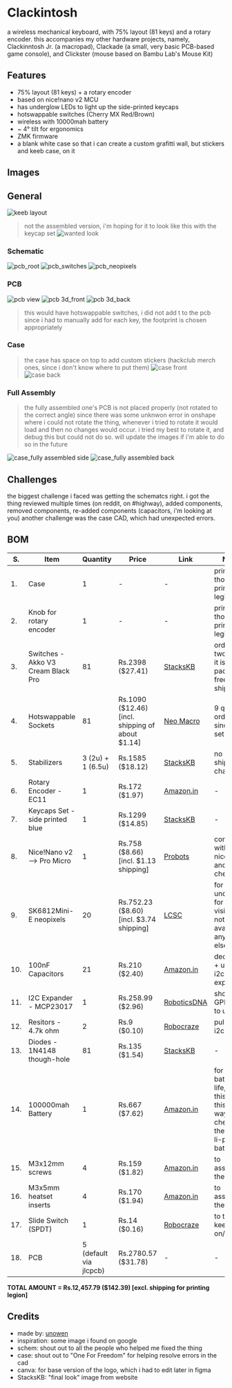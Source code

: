 # Clackintosh
a wireless mechanical keyboard, with 75% layout (81 keys) and a rotary encoder. 
this accompanies my other hardware projects, namely, Clackinntosh Jr. (a macropad), Clackade (a small, very basic PCB-based game console), and Clickster (mouse based on Bambu Lab's Mouse Kit)

## Features
- 75% layout (81 keys) + a rotary encoder
- based on nice!nano v2 MCU
- has underglow LEDs to light up the side-printed keycaps
- hotswappable switches (Cherry MX Red/Brown)
- wireless with 10000mah battery
- ~ 4° tilt for ergonomics
- ZMK firmware
- a blank white case so that i can create a custom grafitti wall, but stickers and keeb case, on it

## Images

## General
![keeb layout](./images/keeb_layout.png)
> not the assembled version, i'm hoping for it to look like this with the keycap set
![wanted look](./images/final_look.jpg)

### Schematic
![pcb_root](./images/pcb_root.png)
![pcb_switches](./images/pcb_switches.png)
![pcb_neopixels](./images/pcb_neopixels.png)

### PCB
![pcb view](./images/pcb.png)
![pcb 3d_front](./images/pcb_3d_front.png)
![pcb 3d_back](./images/pcb_3d_back.png)
> this would have hotswappable switches, i did not add t to the pcb since i had to manually add for each key, the footprint is chosen appropriately

### Case
> the case has space on top to add custom stickers (hackclub merch ones, since i don't know where to put them)
![case front](./images/case_front.png)
![case back](./images/case_back_left.png)

### Full Assembly
> the fully assembled one's PCB is not placed properly (not rotated to the correct angle) since there was some unknwon error in onshape where i could not rotate the thing, whenever i tried to rotate it would load and then no changes would occur. i tried my best to rotate it, and debug this but could not do so.
> will update the images if i'm able to do so in the future

![case_fully assembled side](./images/fully_assembled_side.png)
![case_fully assembled back](./images/fully_assembled_back.png)


## Challenges
the biggest challenge i faced was getting the schematcs right. i got the thing reviewed multiple times (on reddit, on #highway), added components, removed components, re-added components (capacitors, i'm looking at you)
another challenge was the case CAD, which had unexpected errors.


## BOM
|S. | Item | Quantity | Price | Link | Notes|
|---|------|----------|-------|------|------|
|1.| Case | 1 | - | - | printed though printing legion|
|2.| Knob for rotary encoder | 1 | - | - | printed though printing legion |
|3.| Switches - Akko V3 Cream Black Pro | 81 | Rs.2398 ($27.41) | [StacksKB](https://stackskb.com/store/akko-v3-cream-black-pro-switch-pack-of-45/) | ordered two since it is a packof 48, free shipping |
|4.| Hotswappable Sockets | 81 | Rs.1090 ($12.46) [incl. shipping of about $1.14] | [Neo Macro](https://neomacro.in/products/kailh-mx-hotswap-socket?variant=49467139227926) | 9 qty. ordered, since it is a set of 10 |
|5.| Stabilizers | 3 (2u) + 1 (6.5u) | Rs.1585 ($18.12) | [StacksKB](https://stackskb.com/store/durock-smokey-screw-in-stabilizers-v2/) | no shipping  charge |
|6.| Rotary Encoder - EC11 | 1 | Rs.172 ($1.97) | [Amazon.in](https://www.amazon.in/CentIoT-Encoder-Digital-Potentiometer-Control/dp/B0888RWNM1?crid=3H3ISLY2V9ZH5&dib=eyJ2IjoiMSJ9.ub-gVfIJkebgtPjQTQbP-1BNXrl39Ma9zP8YixnEs_uWGd82NzxokakbTgGlfXwvvbwKo1NhVn8iubL8tae9Wi_LafgLePaeA8Y5kPpV_qPI44pqsRB9mX7KN7ImQM3n8NkbTE3-eBYAXxmhAxua2NCHESNwFMZotrqkj7qS_SXR2kNxvQyZ_2nftByqA3GmRFQRc5_pbxpjeeLxiwJslTPwFi5ZTk4HPx0DrsHFBGxiNN7eGaSqn3sTKCzVceu6slag52Omg1vD_geqB3qQy1fCUWTE4n0WXS43WMdFLFM.jLY7U2FxXnWHCqS6s6jF70LCJ59HVkYHE3qNwtnKg8c&dib_tag=se&keywords=ec11+rotary+encoder&qid=1753984957&sprefix=ec1+rotary+encoder,aps,248&sr=8-3) | - |
|7.| Keycaps Set - side printed blue | 1 | Rs.1299 ($14.85) | [StacksKB](https://stackskb.com/store/veekos-gradient-keycaps-cherry-profile-135-keys/) | - |
|8.| Nice!Nano v2 --> Pro Micro | 1 | Rs.758 ($8.66) [incl. $1.13 shipping] | [Probots](https://probots.co.in/pro-micro-nrf52840-development-board-compatible-with-nice-nano-v2-0.html) | compatible with nice!nano, and wayy cheaper |
|9.| SK6812Mini-E neopixels | 20 | Rs.752.23 ($8.60) [incl. $3.74 shipping] | [LCSC](https://lcsc.com/product-detail/RGB-LEDs-Built-in-IC_OPSCO-Optoelectronics-SK6812MINI-E_C5149201.html) | for underglow for keycap visibility, not available anywhere else |
|10.| 100nF Capacitors | 21 | Rs.210 ($2.40) | [Amazon.in](https://www.amazon.in/100pcs-Ceramic-disc-Capacitor-100nf/dp/B08FB2NZ1L?crid=1P652WXADOQHF&dib=eyJ2IjoiMSJ9.E6nRIu5_9YSDNISKzn4qatrWKc7EAydC5mq-F6L7MHSy5aPsfXFMTJ5_YvUvcr9VMIJbHGUdi3eBkWF5oDmjaacjcfmvGjy_XeRrO_PjSvponr2Hf7R18_c3LzMLQi0FFVdox1j2iH-b0jLGImJp5rD-2L-z6mJmC7ETmGFaMeO5tWXr0HIAFSVg7xGD-4CcUEqQRS0xvEK06J5SDaOMluZfmk0X8pTOrxUoOlBwLcA.CWHiOOZnuk92qXruggDfBMzOhlwUS12HJFRN06HVaMo&dib_tag=se&keywords=100nf+50v+capacitor&qid=1753986573&sprefix=100nf+50v+capacitor,aps,259&sr=8-1) | decoupling + used in i2c expander |
|11.| I2C Expander - MCP23017 | 1 | Rs.258.99 ($2.96) | [RoboticsDNA](https://roboticsdna.in/product/mcp23017-e-sp-microchip-i-o-expander-16-bit-i2c-serial-1-8-v-5-5-v-dip-28-pins/) | short on GPIOs, had to use it |
|12.| Resitors - 4.7k ohm | 2 | Rs.9 ($0.10) | [Robocraze](https://robocraze.com/products/4-7k-resistor-pack-of-10?_psq=4.7k&_v=1.0) | pullups for i2c|
|13.| Diodes - 1N4148 though-hole | 81 | Rs.135 ($1.54) | [StacksKB](https://stackskb.com/store/1n4148-through-hole-diode/) | - |
|14.| 100000mah Battery | 1 | Rs.667 ($7.62) | [Amazon.in](https://www.amazon.in/Portronics-Luxcell-Charging-Output-Button/dp/B0CQK537RQ?crid=30FNXN02G1VQR&dib=eyJ2IjoiMSJ9.SeZBu50Z5maKPBAPuVGIZaCCnuOaK6YIpKFiUoF4lZQMYfVNpBJboLyC4tyXAsvwRIplSp-oxbmFdRZWTLahpCL1Q4RiwgB4HW9QNR0LmMgB_EUeq1E8ImJ_e7xXOxy0p5tsyDBqRuEUn6Z59A_S5TXZKBqEuU-zjyu8vzbfmJr2ysZdim2Oi61aNqKcXVYLygXPOqpGwnpAPvTcgXFo3tB0ZWwji8zyMWBCC2CIGC0.OQO0LtasTF-RZUJpMsytapOf96OHgtbrssq44zcfY8s&dib_tag=se&keywords=10000+mah+battery&qid=1753991573&sprefix=10000mag+battery,aps,203&sr=8-14&th=1) | for long battery life, using this since this is wayy cheaper then the li-po battery |
|15.| M3x12mm screws | 4 | Rs.159 ($1.82) | [Amazon.in](https://www.amazon.in/gp/product/B07XY78Q73?smid=A1QGCD9W0FP1ZA&th=1) | to assemble the case |
|16.| M3x5mm heatset inserts | 4 | Rs.170 ($1.94) | [Amazon.in](https://www.amazon.in/gp/product/B0CX1BS7DJ?smid=A1QGCD9W0FP1ZA&psc=1) | to assemble the case |
|17.| Slide Switch (SPDT) | 1 | Rs.14 ($0.16) | [Robocraze](https://robocraze.com/products/slide-switch-3-pin-2-way-spdt?_psq=spdt&_v=1.0) | to turn the keeb on/off |
|18.| PCB | 5 (default via jlcpcb) | Rs.2780.57 ($31.78) | - | - | 

**TOTAL AMOUNT = Rs.12,457.79 ($142.39) [excl. shipping for printing legion]**


## Credits

- made by: [unowen](https://github.com/pari55051)
- inspiration: some image i found on google
- schem: shout out to all the people who helped me fixed the thing
- case: shout out to "One For Freedom" for helping resolve errors in the cad
- canva: for base version of the logo, which i had to edit later in figma
- StacksKB: "final look" image from website